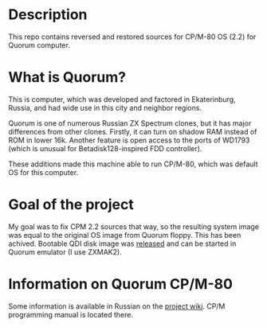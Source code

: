 # Description
This repo contains reversed and restored sources for CP/M-80 OS (2.2) for Quorum computer. 

# What is Quorum?

This is computer, which was developed and factored in Ekaterinburg, Russia, and had wide use in this city and neighbor regions.

Quorum is one of numerous Russian ZX Spectrum clones, but it has major differences from other clones.
Firstly, it can turn on shadow RAM instead of ROM in lower 16k. Another feature is open access to the
ports of WD1793 (which is unusual for Betadisk128-inspired FDD controller).

These additions made this machine able to run CP/M-80, which was default OS for this computer.

# Goal of the project

My goal was to fix CPM 2.2 sources that way, so the resulting system image was equal to the original OS image from Quorum floppy. 
This has been achived. Bootable QDI disk image was [released](https://github.com/atsidaev/quorum-cpm/releases/download/v1.0/disk.qdi) 
and can be started in Quorum emulator (I use ZXMAK2).

# Information on Quorum CP/M-80
Some information is available in Russian on the [project wiki](https://github.com/atsidaev/quorum-cpm/wiki). CP/M programming manual is located there.
